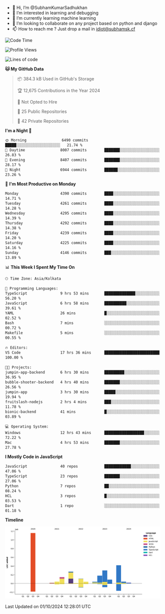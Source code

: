 - 👋 Hi, I’m @SubhamKumarSadhukhan
- 👀 I’m interested in learning and debugging
- 🌱 I’m currently learning machine learning
- 💞️ I’m looking to collaborate on any project based on python and django
- 📫 How to reach me ?
      Just drop a mail in idiot@subhamsk.cf

<!---
SubhamKumarSadhukhan/SubhamKumarSadhukhan is a ✨ special ✨ repository because its `README.md` (this file) appears on your GitHub profile.
You can click the Preview link to take a look at your changes.
--->


<!--START_SECTION:waka-->
![Code Time](http://img.shields.io/badge/Code%20Time-2%2C550%20hrs%2012%20mins-blue)

![Profile Views](http://img.shields.io/badge/Profile%20Views-7-blue)

![Lines of code](https://img.shields.io/badge/From%20Hello%20World%20I%27ve%20Written-2.8%20million%20lines%20of%20code-blue)

**🐱 My GitHub Data** 

> 📦 384.3 kB Used in GitHub's Storage 
 > 
> 🏆 12,675 Contributions in the Year 2024
 > 
> 🚫 Not Opted to Hire
 > 
> 📜 25 Public Repositories 
 > 
> 🔑 42 Private Repositories 
 > 
**I'm a Night 🦉** 

```text
🌞 Morning                6490 commits        █████░░░░░░░░░░░░░░░░░░░░   21.74 % 
🌆 Daytime                8007 commits        ███████░░░░░░░░░░░░░░░░░░   26.83 % 
🌃 Evening                8407 commits        ███████░░░░░░░░░░░░░░░░░░   28.17 % 
🌙 Night                  6944 commits        ██████░░░░░░░░░░░░░░░░░░░   23.26 % 
```
📅 **I'm Most Productive on Monday** 

```text
Monday                   4390 commits        ████░░░░░░░░░░░░░░░░░░░░░   14.71 % 
Tuesday                  4261 commits        ████░░░░░░░░░░░░░░░░░░░░░   14.28 % 
Wednesday                4295 commits        ████░░░░░░░░░░░░░░░░░░░░░   14.39 % 
Thursday                 4292 commits        ████░░░░░░░░░░░░░░░░░░░░░   14.38 % 
Friday                   4239 commits        ████░░░░░░░░░░░░░░░░░░░░░   14.20 % 
Saturday                 4225 commits        ████░░░░░░░░░░░░░░░░░░░░░   14.16 % 
Sunday                   4146 commits        ███░░░░░░░░░░░░░░░░░░░░░░   13.89 % 
```


📊 **This Week I Spent My Time On** 

```text
🕑︎ Time Zone: Asia/Kolkata

💬 Programming Languages: 
TypeScript               9 hrs 53 mins       ██████████████░░░░░░░░░░░   56.20 % 
JavaScript               6 hrs 58 mins       ██████████░░░░░░░░░░░░░░░   39.61 % 
YAML                     26 mins             █░░░░░░░░░░░░░░░░░░░░░░░░   02.52 % 
Bash                     7 mins              ░░░░░░░░░░░░░░░░░░░░░░░░░   00.72 % 
Makefile                 5 mins              ░░░░░░░░░░░░░░░░░░░░░░░░░   00.55 % 

🔥 Editors: 
VS Code                  17 hrs 36 mins      █████████████████████████   100.00 % 

🐱‍💻 Projects: 
jumpin-app-backend       6 hrs 30 mins       █████████░░░░░░░░░░░░░░░░   36.95 % 
bubble-shooter-backend   4 hrs 40 mins       ███████░░░░░░░░░░░░░░░░░░   26.56 % 
jumpin-app               3 hrs 30 mins       █████░░░░░░░░░░░░░░░░░░░░   19.94 % 
fruitslash-nodejs        2 hrs 4 mins        ███░░░░░░░░░░░░░░░░░░░░░░   11.78 % 
bionic-backend           41 mins             █░░░░░░░░░░░░░░░░░░░░░░░░   03.89 % 

💻 Operating System: 
Windows                  12 hrs 43 mins      ██████████████████░░░░░░░   72.22 % 
Mac                      4 hrs 53 mins       ███████░░░░░░░░░░░░░░░░░░   27.78 % 
```

**I Mostly Code in JavaScript** 

```text
JavaScript               40 repos            ████████████░░░░░░░░░░░░░   47.06 % 
TypeScript               23 repos            ███████░░░░░░░░░░░░░░░░░░   27.06 % 
Python                   7 repos             ██░░░░░░░░░░░░░░░░░░░░░░░   08.24 % 
HCL                      3 repos             █░░░░░░░░░░░░░░░░░░░░░░░░   03.53 % 
Dart                     1 repo              ░░░░░░░░░░░░░░░░░░░░░░░░░   01.18 % 
```



**Timeline**

![Lines of Code chart](https://raw.githubusercontent.com/SubhamKumarSadhukhan/SubhamKumarSadhukhan/main/assets/bar_graph.png)


 Last Updated on 01/10/2024 12:28:01 UTC
<!--END_SECTION:waka-->
